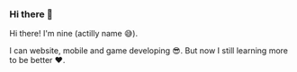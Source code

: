### Hi there 👋

Hi there! I'm nine (actilly name 😅).

I can website, mobile and game developing 😎.
But now I still learning more to be better ❤.

<!--
**Nineth-Nopp/Nineth-Nopp** is a ✨ _special_ ✨ repository because its `README.md` (this file) appears on your GitHub profile.

Here are some ideas to get you started:

- 🔭 I’m currently working on ...
- 🌱 I’m currently learning ...
- 👯 I’m looking to collaborate on ...
- 🤔 I’m looking for help with ...
- 💬 Ask me about ...
- 📫 How to reach me: ...
- 😄 Pronouns: ...
- ⚡ Fun fact: ...
-->
